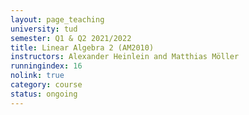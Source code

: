 ```yaml
---
layout: page_teaching
university: tud
semester: Q1 & Q2 2021/2022
title: Linear Algebra 2 (AM2010)
instructors: Alexander Heinlein and Matthias Möller
runningindex: 16
nolink: true
category: course
status: ongoing
---
```

